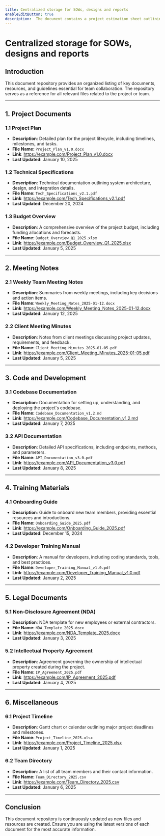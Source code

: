 ```yaml
---
title: Centralized storage for SOWs, designs and reports
enableEditButton: true
description:  The document contains a project estimation sheet outlining tasks,effort hours, and timelines across key phases like analysis,design, development, testing, and project management. It includes metrics such as confidence factors, consumed hours, and completion dates.
---
```

# Centralized storage for SOWs, designs and reports

## Introduction
This document repository provides an organized listing of key documents, resources, and guidelines essential for team collaboration. The repository serves as a reference for all relevant files related to the project or team.

---

## 1. Project Documents

### 1.1 Project Plan
- **Description**: Detailed plan for the project lifecycle, including timelines, milestones, and tasks.
- **File Name**: `Project_Plan_v1.0.docx`
- **Link**: https://example.com/Project_Plan_v1.0.docx
- **Last Updated**: January 10, 2025

### 1.2 Technical Specifications
- **Description**: Technical documentation outlining system architecture, design, and integration details.
- **File Name**: `Tech_Specifications_v2.1.pdf`
- **Link**: https://example.com/Tech_Specifications_v2.1.pdf
- **Last Updated**: December 20, 2024

### 1.3 Budget Overview
- **Description**: A comprehensive overview of the project budget, including funding allocations and forecasts.
- **File Name**: `Budget_Overview_Q1_2025.xlsx`
- **Link**: https://example.com/Budget_Overview_Q1_2025.xlsx
- **Last Updated**: January 5, 2025

---

## 2. Meeting Notes

### 2.1 Weekly Team Meeting Notes
- **Description**: Summaries from weekly meetings, including key decisions and action items.
- **File Name**: `Weekly_Meeting_Notes_2025-01-12.docx`
- **Link**: https://example.com/Weekly_Meeting_Notes_2025-01-12.docx
- **Last Updated**: January 12, 2025

### 2.2 Client Meeting Minutes
- **Description**: Notes from client meetings discussing project updates, requirements, and feedback.
- **File Name**: `Client_Meeting_Minutes_2025-01-05.pdf`
- **Link**: https://example.com/Client_Meeting_Minutes_2025-01-05.pdf
- **Last Updated**: January 5, 2025

---

## 3. Code and Development

### 3.1 Codebase Documentation
- **Description**: Documentation for setting up, understanding, and deploying the project's codebase.
- **File Name**: `Codebase_Documentation_v1.2.md`
- **Link**: https://example.com/Codebase_Documentation_v1.2.md
- **Last Updated**: January 7, 2025

### 3.2 API Documentation
- **Description**: Detailed API specifications, including endpoints, methods, and parameters.
- **File Name**: `API_Documentation_v3.0.pdf`
- **Link**: https://example.com/API_Documentation_v3.0.pdf
- **Last Updated**: January 8, 2025

---

## 4. Training Materials

### 4.1 Onboarding Guide
- **Description**: Guide to onboard new team members, providing essential resources and introductions.
- **File Name**: `Onboarding_Guide_2025.pdf`
- **Link**: https://example.com/Onboarding_Guide_2025.pdf
- **Last Updated**: December 15, 2024

### 4.2 Developer Training Manual
- **Description**: A manual for developers, including coding standards, tools, and best practices.
- **File Name**: `Developer_Training_Manual_v1.0.pdf`
- **Link**: https://example.com/Developer_Training_Manual_v1.0.pdf
- **Last Updated**: January 2, 2025

---

## 5. Legal Documents

### 5.1 Non-Disclosure Agreement (NDA)
- **Description**: NDA template for new employees or external contractors.
- **File Name**: `NDA_Template_2025.docx`
- **Link**: https://example.com/NDA_Template_2025.docx
- **Last Updated**: January 3, 2025

### 5.2 Intellectual Property Agreement
- **Description**: Agreement governing the ownership of intellectual property created during the project.
- **File Name**: `IP_Agreement_2025.pdf`
- **Link**: https://example.com/IP_Agreement_2025.pdf
- **Last Updated**: January 4, 2025

---

## 6. Miscellaneous

### 6.1 Project Timeline
- **Description**: Gantt chart or calendar outlining major project deadlines and milestones.
- **File Name**: `Project_Timeline_2025.xlsx`
- **Link**: https://example.com/Project_Timeline_2025.xlsx
- **Last Updated**: January 1, 2025

### 6.2 Team Directory
- **Description**: A list of all team members and their contact information.
- **File Name**: `Team_Directory_2025.csv`
- **Link**: https://example.com/Team_Directory_2025.csv
- **Last Updated**: January 6, 2025

---

## Conclusion
This document repository is continuously updated as new files and resources are created. Ensure you are using the latest versions of each document for the most accurate information.


